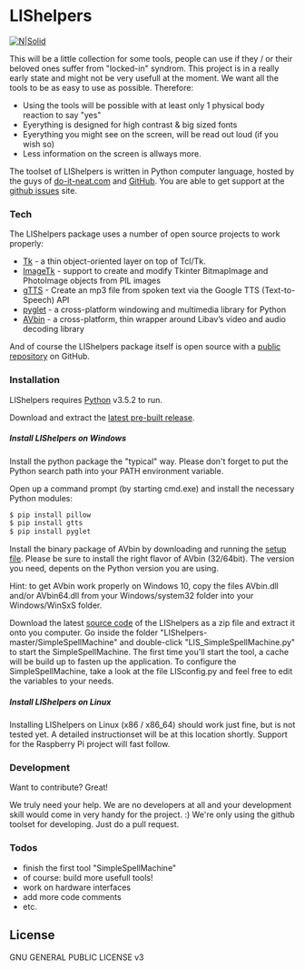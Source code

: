 # LIShelpers

[![N|Solid](https://www.python.org/static/community_logos/python-powered-w-140x56.png)](https://www.python.org)

This will be a little collection for some tools, people can use if they / or their beloved ones suffer from "locked-in" syndrom. This project is in a really early state and might not be very usefull at the moment. We want all the tools to be as easy to use as possible. Therefore:

  - Using the tools will be possible with at least only 1 physical body reaction to say "yes"
  - Eyerything is designed for high contrast & big sized fonts
  - Eyerything you might see on the screen, will be read out loud (if you wish so)
  - Less information on the screen is allways more.

The toolset of LIShelpers is written in Python computer language, hosted by the guys of [do-it-neat.com] and [GitHub][github project]. You are able to get support at the [github issues] site.

### Tech

The LIShelpers package uses a number of open source projects to work properly:

* [Tk] - a thin object-oriented layer on top of Tcl/Tk.
* [ImageTk] - support to create and modify Tkinter BitmapImage and PhotoImage objects from PIL images
* [gTTS] - Create an mp3 file from spoken text via the Google TTS (Text-to-Speech) API
* [pyglet] - a cross-platform windowing and multimedia library for Python
* [AVbin] - a cross-platform, thin wrapper around Libav’s video and audio decoding library

And of course the LIShelpers package itself is open source with a [public repository][github project]
 on GitHub.

### Installation

LIShelpers requires [Python](https://python.org/) v3.5.2 to run.

Download and extract the [latest pre-built release](https://www.python.org/downloads/release/python-352/).

##### Install LIShelpers on Windows

Install the python package the "typical" way. Please don't forget to put the Python search path into your PATH environment variable.

Open up a command prompt (by starting cmd.exe) and install the necessary Python modules:

```cmd
$ pip install pillow
$ pip install gtts
$ pip install pyglet
```
Install the binary package of AVbin by downloading and running the [setup file][avbin download]. Please be sure to install the right flavor of AVbin (32/64bit). The version you need, depents on the Python version you are using.

Hint: to get AVbin work properly on Windows 10, copy the files AVbin.dll and/or AVbin64.dll from your Windows/system32 folder into your Windows/WinSxS folder.

Download the latest [source code](C:\Users\thema_000\Downloads\LIShelpers-master.zip\LIShelpers-master\SimpleSpellMachine) of the LIShelpers as a zip file and extract it onto you computer. Go inside the folder "LIShelpers-master/SimpleSpellMachine" and double-click "LIS_SimpleSpellMachine.py" to start the SimpleSpellMachine. The first time you'll start the tool, a cache will be build up to fasten up the application. To configure the SimpleSpellMachine, take a look at the file LISconfig.py and feel free to edit the variables to your needs.

##### Install LIShelpers on Linux

Installing LIShelpers on Linux (x86 / x86_64) should work just fine, but is not tested yet. A detailed instructionset will be at this location shortly. Support for the Raspberry Pi project will fast follow.

### Development

Want to contribute? Great!

We truly need your help. We are no developers at all and your development skill would come in very handy for the project. :) We're only using the github toolset for developing. Just do a pull request.

### Todos

 - finish the first tool "SimpleSpellMachine"
 - of course: build more usefull tools!
 - work on hardware interfaces
 - add more code comments
 - etc.

License
----

GNU GENERAL PUBLIC LICENSE v3




[//]: # (These are reference links used in the body of this note and get stripped out when the markdown processor does its job. There is no need to format nicely because it shouldn't be seen. Thanks SO - http://stackoverflow.com/questions/4823468/store-comments-in-markdown-syntax)

[do-it-neat.com]: <http://www.do-it-neat.com/projekte/LIShelpers>
[github project]: <https://github.com/swarkn/LIShelpers>
[github issues]: <https://github.com/swarkn/LIShelpers/issues>
[Tk]: <http://www.tcl.tk/>
[ImageTk]: <https://wiki.python.org/moin/TkInter>
[gTTS]: <https://pypi.python.org/pypi/gTTS>
[pyglet]: <https://bitbucket.org/pyglet/pyglet/wiki/Home>
[AVbin]: <http://avbin.github.io/AVbin/Home/Home.html>
[avbin download]: <https://avbin.github.io/AVbin/Download.html>
